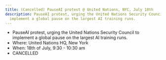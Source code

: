 ```yaml
---
title: (Cancelled) PauseAI protest @ United Nations, NYC, July 18th
description: PauseAI protest, urging the United Nations Security Council to
  implement a global pause on the largest AI training runs.
---
```


- PauseAI protest, urging the United Nations Security Council to implement a global pause on the largest AI training runs.
- Where: United Nations HQ, New York
- When: 18th of July, 9:30 - 10:30 am
- CANCELLED

